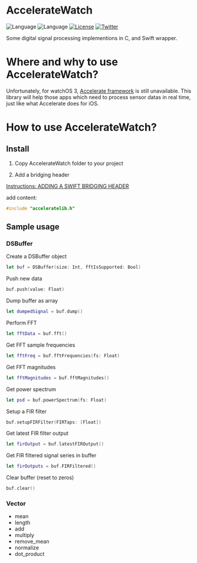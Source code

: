 # AccelerateWatch

![Language](https://img.shields.io/badge/language-C-lightgrey.svg?style=flat)
![Language](https://img.shields.io/badge/language-Swift-red.svg?style=flat)
[![License](http://img.shields.io/badge/license-MIT-lightgrey.svg?style=flat)](http://mit-license.org)
[![Twitter](https://img.shields.io/badge/twitter-mrbeetle-blue.svg?style=flat)](http://twitter.com/mrbeetle)

Some digital signal processing implementions in C, and Swift wrapper.

# Where and why to use AccelerateWatch?

Unfortunately, for watchOS 3, [Accelerate framework](https://developer.apple.com/library/ios/documentation/Accelerate/Reference/AccelerateFWRef/) is still unavailable. This library will help those apps which need to process sensor datas in real time, just like what Accelerate does for iOS.

# How to use AccelerateWatch?

## Install

1. Copy AccelerateWatch folder to your project

2. Add a bridging header

[Instructions: ADDING A SWIFT BRIDGING HEADER](http://www.learnswiftonline.com/getting-started/adding-swift-bridging-header/)

add content:

```C
#include "acceleratelib.h"
```

## Sample usage

### DSBuffer

Create a DSBuffer object

```Swift
let buf = DSBuffer(size: Int, fftIsSupported: Bool)
```

Push new data

```Swift
buf.push(value: Float)
```

Dump buffer as array

```Swift
let dumpedSignal = buf.dump()
```

Perform FFT

```Swift
let fftData = buf.fft()
```

Get FFT sample frequencies

```Swift
let fftFreq = buf.fftFrequencies(fs: Float)
```

Get FFT magnitudes

```Swift
let fftMagnitudes = buf.fftMagnitudes()
```
Get power spectrum

```Swift
let psd = buf.powerSpectrum(fs: Float)
```

Setup a FIR filter

```Swift
buf.setupFIRFilter(FIRTaps: [Float])
```

Get latest FIR filter output

```Swift
let firOutput = buf.latestFIROutput()
```

Get FIR filtered signal series in buffer

```Swift
let firOutputs = buf.FIRFiltered()
```

Clear buffer (reset to zeros)

```Swift
buf.clear()
```

### Vector

- mean
- length
- add
- multiply
- remove_mean
- normalize
- dot_product

